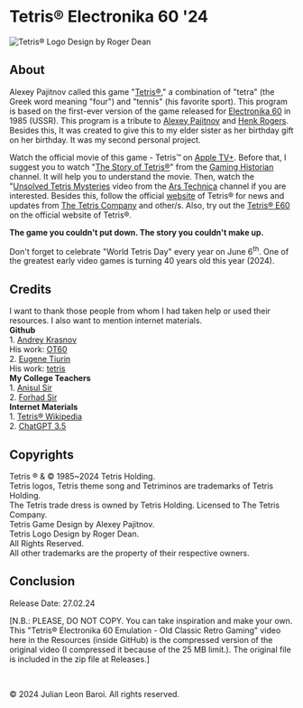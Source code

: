 # Tetris® Electronika 60 '24
![Tetris® Logo Design by Roger Dean](https://github.com/JulianLeonBaroi/Tetris-Electronika-60-24/assets/160746860/a090bb33-cc15-4956-9d03-4c3bc2506cce)
<p>
  <h2> About </h2>
  Alexey Pajitnov called this game "<a href = "https://en.wikipedia.org/wiki/Tetris" target = "_blank">Tetris®</a>," a combination of "tetra" (the Greek word meaning "four") and "tennis" 
  (his favorite sport). This program is based on the first-ever version of the game released for <a href = "https://en.wikipedia.org/wiki/Electronika_60" target = "_blank">Electronika 
  60</a> in 1985 (USSR). This program is a tribute to
  <a href = "https://en.wikipedia.org/wiki/Alexey_Pajitnov" target = "_blank">Alexey Pajitnov</a> and <a href = "https://en.wikipedia.org/wiki/Henk_Rogers" target = "_blank">Henk 
  Rogers</a>. Besides this, It was created to give this to my elder sister as her birthday gift on her birthday. It was my second personal project.
</p>
<p>
  Watch the official movie of this game - Tetris™ on <a href = 
  "https://tv.apple.com/us/movie/tetris/umc.cmc.4evmgcam356pzgxs2l7a18d7b" target = "_blank">Apple TV+</a>. Before that, I suggest you to watch 
  "<a href = "https://youtu.be/_fQtxKmgJC8?si=krlQru6XOqgcrABq" target = "_blank">The Story of Tetris®</a>" from 
  the <a href = "https://www.youtube.com/@GamingHistorian" target = "_blank">Gaming Historian</a> channel. It will help you to understand the movie. Then, watch
  the "<a href = "https://www.youtube.com/watch?v=6YhkkyXydNI" target = "_blank">Unsolved Tetris Mysteries</a> video from the 
  <a href = "https://www.youtube.com/@arstechnica" target = "_blank">Ars Technica</a> channel if you are interested. Besides this, follow the official <a href = "https://tetris.com" target = "_blank">website</a> of Tetris® 
  for news and updates from <a href = "https://en.wikipedia.org/wiki/The_Tetris_Company" target = "_blank">The Tetris Company</a> and other/s. Also, try out 
  the <a href = "https://tetris.com/tetris-e60/" target = "_blank">Tetris® E60</a> on the official website of Tetris®.
</p>
<p>
  <b>The game you couldn't put down. The story you couldn't make up.</b>
</p>
<p>
  Don't forget to celebrate "World Tetris Day" every year on June 6<sup>th</sup>. One of the greatest early video games is turning 40 years old this year (2024).
</p>
<p>
  <h2> Credits </h2>
  I want to thank those people from whom I had taken help or used their resources. I also want to mention internet materials.<br>
  <b>Github</b> <br>
  1. <a href = "https://github.com/andykras" target = "_blank">Andrey Krasnov</a> <br>
     His work: <a href = "https://github.com/andykras/OT60" target = "_blank">OT60</a> <br>
  2. <a href = "https://github.com/ytiurin" target = "_blank">Eugene Tiurin</a> <br>
     His work: <a href = "https://github.com/ytiurin/tetris" target = "_blank">tetris</a> <br>
  <b>My College Teachers</b> <br>
  1. <a href = "https://ndc.edu.bd/faculty/14" target = "_blank">Anisul Sir</a> <br>
  2. <a href = "https://ndc.edu.bd/faculty/14" target = "_blank">Forhad Sir</a> <br>
  <b>Internet Materials</b> <br>
  1. <a href = "https://en.wikipedia.org/wiki/Tetris" target = "_blank">Tetris® Wikipedia</a> <br>
  2. <a href = "https://chat.openai.com" target = "_blank">ChatGPT 3.5</a>
</p>
<p>
  <h2> Copyrights </h2>
  Tetris ® & © 1985~2024 Tetris Holding. <br>
  Tetris logos, Tetris theme song and Tetriminos are trademarks of Tetris Holding. <br>
  The Tetris trade dress is owned by Tetris Holding. Licensed to The Tetris Company. <br>
  Tetris Game Design by Alexey Pajitnov. <br>
  Tetris Logo Design by Roger Dean. <br>
  All Rights Reserved. <br>
  All other trademarks are the property of their respective owners.
</p>
<p>
  <h2> Conclusion </h2>
  Release Date: 27.02.24
</p>
<p>
  [N.B.: PLEASE, DO NOT COPY. You can take inspiration and make your own. This "Tetris® Electronika 60 Emulation - Old Classic Retro Gaming" video here in the Resources (inside GitHub) 
  is the compressed version of the original video (I compressed it because of the 25 MB limit.). The original file is included in the zip file at Releases.]
</p>   
<br>
<p>
  © 2024 Julian Leon Baroi. All rights reserved.
</p>

